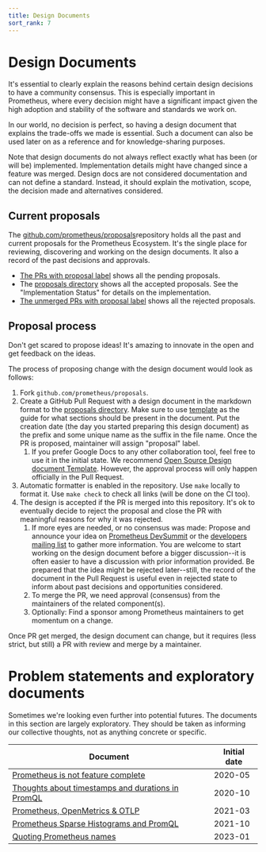 ```yaml
---
title: Design Documents
sort_rank: 7
---
```


# Design Documents

It's essential to clearly explain the reasons behind certain design decisions to have a community consensus. This is especially
important in Prometheus, where every decision might have a significant impact given the high adoption and stability of the software and standards we work on.

In our world, no decision is perfect, so having a design document that explains the trade-offs we made is essential.
Such a document can also be used later on as a reference and for knowledge-sharing purposes.

Note that design documents do not always reflect exactly what has been (or will be) implemented. Implementation details
might have changed since a feature was merged. Design docs are not considered documentation and can not define a standard.
Instead, it should explain the motivation, scope, the decision made and alternatives considered.

## Current proposals

The [github.com/prometheus/proposals](https://github.com/prometheus/proposals)repository holds all the past and current proposals for the Prometheus Ecosystem. It's the single place for reviewing, discovering and working on the design documents. It also a record of the past decisions and approvals.

* [The PRs with proposal label](https://github.com/prometheus/proposals/pulls?q=is%3Aopen+is%3Apr+label%3Aproposal) shows all the pending proposals.
* The [proposals directory](https://github.com/prometheus/proposals/tree/main/proposals) shows all the accepted proposals. See the "Implementation Status" for details on the implementation.
* [The unmerged PRs with proposal label](https://github.com/prometheus/proposals/pulls?q=is%3Apr+label%3Aproposal+is%3Aclosed+is%3Aunmerged) shows all the rejected proposals.

## Proposal process

Don't get scared to propose ideas! It's amazing to innovate in the open and get feedback on the ideas.

The process of proposing change with the design document would look as follows:

1. Fork `github.com/prometheus/proposals`.
2. Create a GitHub Pull Request with a design document in the markdown format to the [proposals directory](./proposals). Make sure to use [template](0000-00-00_template.md) as the guide for what sections should be present in the document. Put the creation date (the day you started preparing this design document) as the prefix and some unique name as the suffix in the file name. Once the PR is proposed, maintainer will assign "proposal" label.
   1. If you prefer Google Docs to any other collaboration tool, feel free to use it in the initial state. We recommend [Open Source Design document Template](https://docs.google.com/document/d/1zeElxolajNyGUB8J6aDXwxngHynh4iOuEzy3ylLc72U/edit#). However, the approval process will only happen officially in the Pull Request.
3. Automatic formatter is enabled in the repository. Use `make` locally to format it. Use `make check` to check all links (will be done on the CI too).
4. The design is accepted if the PR is merged into this repository. It's ok to eventually decide to reject the proposal and close the PR with meaningful reasons for why it was rejected.
   1. If more eyes are needed, or no consensus was made: Propose and announce your idea on
      [Prometheus DevSummit](https://docs.google.com/document/d/11LC3wJcVk00l8w5P3oLQ-m3Y37iom6INAMEu2ZAGIIE/edit) or the [developers mailing list](/community) to gather more information. You are welcome to start working on the design document before a bigger discussion--it is often easier to have a discussion with prior information provided. Be prepared that the idea might be rejected later--still, the record of the document in the Pull Request is useful even in rejected state to inform about past decisions and opportunities considered.
   2. To merge the PR, we need approval (consensus) from the maintainers of the related component(s).
   3. Optionally: Find a sponsor among Prometheus maintainers to get momentum on a change.

Once PR get merged, the design document can change, but it requires (less strict, but still) a PR with review and merge by a maintainer.

# Problem statements and exploratory documents

Sometimes we're looking even further into potential futures. The documents in
this section are largely exploratory. They should be taken as informing our
collective thoughts, not as anything concrete or specific.

| Document | Initial date |
| -------- | ------------ |
| [Prometheus is not feature complete](https://docs.google.com/document/d/1lEP7pGYM2-5GT9fAIDqrOecG86VRU8-1qAV8b6xZ29Q) | 2020-05 |
| [Thoughts about timestamps and durations in PromQL](https://docs.google.com/document/d/1jMeDsLvDfO92Qnry_JLAXalvMRzMSB1sBr9V7LolpYM) | 2020-10 |
| [Prometheus, OpenMetrics & OTLP](https://docs.google.com/document/d/1hn-u6WKLHxIsqYT1_u6eh94lyQeXrFaAouMshJcQFXs) | 2021-03 |
| [Prometheus Sparse Histograms and PromQL](https://docs.google.com/document/d/1ch6ru8GKg03N02jRjYriurt-CZqUVY09evPg6yKTA1s/edit) | 2021-10 |
| [Quoting Prometheus names](https://docs.google.com/document/d/1yFj5QSd1AgCYecZ9EJ8f2t4OgF2KBZgJYVde-uzVEtI/edit) | 2023-01 |
